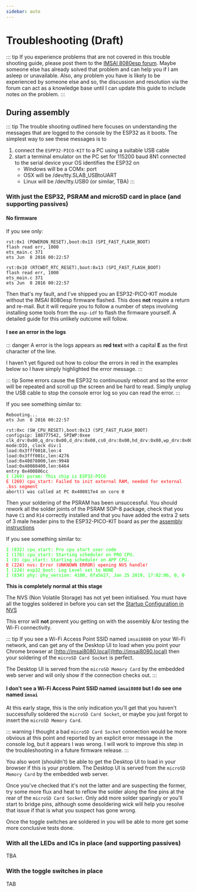 ```yaml
---
sidebar: auto
---
```


# Troubleshooting (Draft)

::: tip
If you experience problems that are not covered in this trouble shooting guide, please post them to the [IMSAI 8080esp forum](http://bit.ly/IMSAI8080esp). Maybe someone else has already solved that problem and can help you if I am asleep or unavailable. Also, any problem you have is likely to be experienced by someone else and so, the discussion and resolution via the forum can act as a knowledge base until I can update this guide to include notes on the problem.
:::

## During assembly

::: tip
The trouble shooting outlined here focuses on understanding the messages that are logged to the console by the ESP32 as it boots.
The simplest way to see these messages is to 
1. connect the `ESPP32-PICO-KIT` to a PC using a suitable USB cable
2. start a terminal emulator on the PC set for 115200 baud 8N1 connected to the serial device your OS identifies the ESP32 on
   - Windows will be a COMx: port
   - OSX will be /dev/tty.SLAB_USBtoUART
   - Linux will be /dev/tty.USB0 (or similar, TBA)
:::

### With just the ESP32, PSRAM and microSD card in place (and supporting passives)

#### No firmware

If you see only:

<pre><code>rst:0x1 (POWERON_RESET),boot:0x13 (SPI_FAST_FLASH_BOOT)
flash read err, 1000
ets_main.c 371
ets Jun  8 2016 00:22:57

rst:0x10 (RTCWDT_RTC_RESET),boot:0x13 (SPI_FAST_FLASH_BOOT)
flash read err, 1000
ets_main.c 371
ets Jun  8 2016 00:22:57
</code></pre>

Then that's my fault, and I've shipped you an ESP32-PICO-KIT module without the IMSAI 8080esp firmware flashed. This does **not** require a return and re-mail. But it will require you to follow a number of steps involving installing some tools from the `esp-idf` to flash the firmware yourself. A detailed guide for this unlikely outcome will follow.

#### I see an error in the logs
::: danger
A error is the logs appears as **red text** with a capital **E** as the first character of the line.

I haven't yet figured out how to colour the errors in red in the examples below so I have simply highlighted the error message.
:::

::: tip
Some errors cause the ESP32 to continuously reboot and so the error will be repeated and scroll up the screen and be hard to read. Simply unplug the USB cable to stop the console error log so you can read the error.
:::

If you see something similar to:

<pre><code>Rebooting...
ets Jun  8 2016 00:22:57

rst:0xc (SW_CPU_RESET),boot:0x13 (SPI_FAST_FLASH_BOOT)
configsip: 188777542, SPIWP:0xee
clk_drv:0x00,q_drv:0x00,d_drv:0x00,cs0_drv:0x00,hd_drv:0x00,wp_drv:0x00
mode:DIO, clock div:1
load:0x3fff0018,len:4
load:0x3fff001c,len:4276
load:0x40078000,len:9948
load:0x40080400,len:6464
entry 0x400806cc
<span style="color: #00FF00;">I (269) psram: This chip is ESP32-PICO</span>
<span style="color: #FF0000;">E (269) cpu_start: Failed to init external RAM, needed for external .bss segment</span>
abort() was called at PC 0x400817e4 on core 0
</code></pre>

Then your soldering of the PSRAM has been unsuccessful. You should rework all the solder joints of the PSRAM SOP-8 package, check that you have `C1` and `R14` correctly installed and that you have added the extra 2 sets of 3 male header pins to the ESP32-PICO-KIT board as per the [assembly instructions](../assembly/#esp32-microcontroller-psram-micro-sd-card-socket)

If you see something similar to:

<pre><code><span style="color: #00FF00;">I (832) cpu_start: Pro cpu start user code
I (178) cpu_start: Starting scheduler on PRO CPU.
I (0) cpu_start: Starting scheduler on APP CPU.
<span style="color: #FF0000;">E (224) nvs: Error (UNKNOWN ERROR) opening NVS handle!</span>
I (224) esp32_boot: Log Level set to NONE
I (834) phy: phy_version: 4100, 6fa5e27, Jan 25 2019, 17:02:06, 0, 0
</span></code></pre>

**This is completely normal at this stage**

The NVS (Non Volatile Storage) has not yet been initialised. You must have all the toggles soldered in before you can set the [Startup Configuration in NVS](../configure/#startup-configuration-non-volatile-storage-nvs)

This error will **not** prevent you getting on with the assembly &/or testing the Wi-Fi connectivity.

::: tip
If you see a Wi-Fi Access Point SSID named `imsai8080` on your Wi-Fi network, and can get any of the Desktop UI to load when you point your Chrome browser at [http://imsai8080.local](http://imsai8080.local) then your soldering of the `microSD Card Socket` is perfect.

The Desktop UI is served from the `microSD Memory Card` by the embedded web server and will only show if the connection checks out.
:::

#### I don't see a Wi-Fi Access Point SSID named `imsai8080` but I do see one named `imsai`

At this early stage, this is the only indication you'll get that you haven't successfully soldered the `microSD Card Socket`, or maybe you just forgot to insert the `microSD Memory Card`.

::: warning
I thought a bad `microSD Card Socket` connection would be more obvious at this point and reported by an explicit error message in the console log, but it appears I was wrong. I will work to improve this step in the troubleshooting in a future firmware release.
:::

You also wont (shouldn't) be able to get the Desktop UI to load in your browser if this is your problem. The Desktop UI is served from the `microSD Memory Card` by the embedded web server.

Once you've checked that it's not the latter and are suspecting the former, try some more flux and heat to reflow the solder along the fine pins at the rear of the `microSD Card Socket`. Only add more solder sparingly or you'll start to bridge pins, although some desoldering wick will help you resolve that issue if that is what you suspect has gone wrong.

Once the toggle switches are soldered in you will be able to more get some more conclusive tests done.

### With all the LEDs and ICs in place (and supporting passives)

TBA

### With the toggle switches in place

TAB
